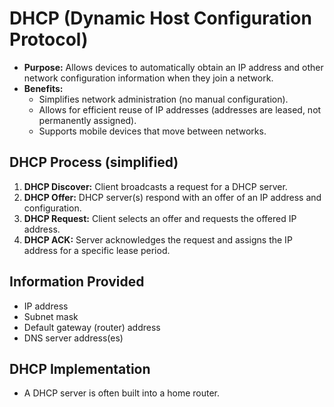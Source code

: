 # DHCP (Dynamic Host Configuration Protocol)

*   **Purpose:**  Allows devices to automatically obtain an IP address and other network configuration information when they join a network.
*   **Benefits:**
    *   Simplifies network administration (no manual configuration).
    *   Allows for efficient reuse of IP addresses (addresses are leased, not permanently assigned).
    *   Supports mobile devices that move between networks.

## DHCP Process (simplified)

1.  **DHCP Discover:** Client broadcasts a request for a DHCP server.
2.  **DHCP Offer:**  DHCP server(s) respond with an offer of an IP address and configuration.
3.  **DHCP Request:** Client selects an offer and requests the offered IP address.
4.  **DHCP ACK:** Server acknowledges the request and assigns the IP address for a specific lease period.

## Information Provided

*   IP address
*   Subnet mask
*   Default gateway (router) address
*   DNS server address(es)

## DHCP Implementation
* A DHCP server is often built into a home router.
